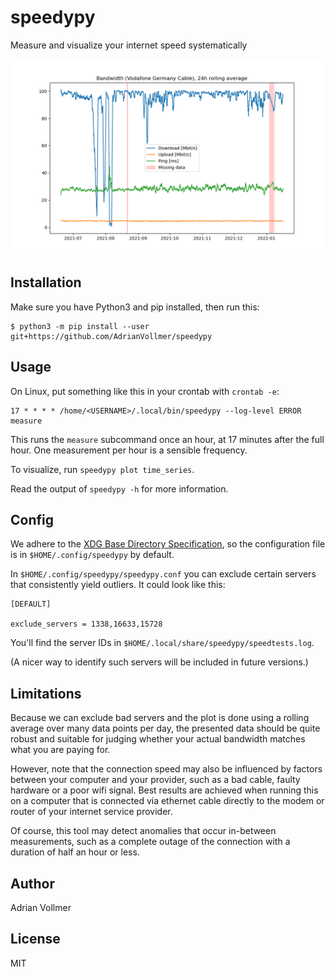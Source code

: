 speedypy
========

Measure and visualize your internet speed systematically

![Speedypy Example](https://github.com/AdrianVollmer/speedypy/blob/main/doc/speedypy_example.png)


Installation
------------

Make sure you have Python3 and pip installed, then run this:

```
$ python3 -m pip install --user git+https://github.com/AdrianVollmer/speedypy
```

Usage
-----

On Linux, put something like this in your crontab with `crontab -e`:

```
17 * * * * /home/<USERNAME>/.local/bin/speedypy --log-level ERROR measure

```

This runs the `measure` subcommand once an hour, at 17 minutes after the
full hour. One measurement per hour is a sensible frequency.

To visualize, run `speedypy plot time_series`.

Read the output of `speedypy -h` for more information.


Config
------

We adhere to the [XDG Base Directory
Specification](https://specifications.freedesktop.org/basedir-spec/basedir-spec-latest.html),
so the configuration file is in `$HOME/.config/speedypy` by default.

In `$HOME/.config/speedypy/speedypy.conf` you can exclude certain servers
that consistently yield outliers. It could look like this:

```
[DEFAULT]

exclude_servers = 1338,16633,15728
```

You'll find the server IDs in `$HOME/.local/share/speedypy/speedtests.log`.

(A nicer way to identify such servers will be included in future versions.)


Limitations
-----------

Because we can exclude bad servers and the plot is done using a rolling
average over many data points per day, the presented data should be quite
robust and suitable for judging whether your actual bandwidth matches what
you are paying for.

However, note that the connection speed may also be influenced by factors
between your computer and your provider, such as a bad cable, faulty
hardware or a poor wifi signal. Best results are achieved when running this
on a computer that is connected via ethernet cable directly to the modem or
router of your internet service provider.

Of course, this tool may detect anomalies that occur in-between
measurements, such as a complete outage of the connection with a duration of
half an hour or less.

Author
------

Adrian Vollmer

License
-------

MIT

